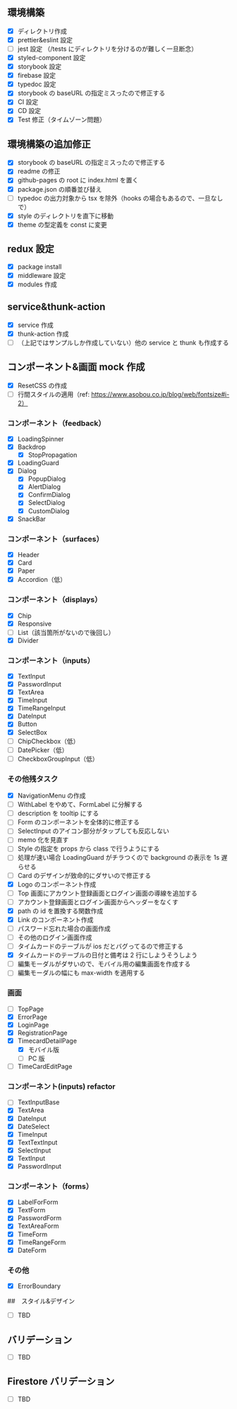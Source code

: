 ## 環境構築

- [x] ディレクトリ作成
- [x] prettier&eslint 設定
- [ ] jest 設定 （/tests にディレクトリを分けるのが難しく一旦断念）
- [x] styled-component 設定
- [x] storybook 設定
- [x] firebase 設定
- [x] typedoc 設定
- [x] storybook の baseURL の指定ミスったので修正する
- [x] CI 設定
- [x] CD 設定
- [x] Test 修正（タイムゾーン問題）

## 環境構築の追加修正

- [x] storybook の baseURL の指定ミスったので修正する
- [x] readme の修正
- [x] github-pages の root に index.html を置く
- [x] package.json の順番並び替え
- [ ] typedoc の出力対象から tsx を除外（hooks の場合もあるので、一旦なしで）
- [x] style のディレクトリを直下に移動
- [x] theme の型定義を const に変更

## redux 設定

- [x] package install
- [x] middleware 設定
- [x] modules 作成

## service&thunk-action

- [x] service 作成
- [x] thunk-action 作成
- [ ] （上記ではサンプルしか作成していない）他の service と thunk も作成する

## コンポーネント&画面 mock 作成

- [x] ResetCSS の作成
- [ ] 行間スタイルの適用（ref: https://www.asobou.co.jp/blog/web/fontsize#i-2）

### コンポーネント（feedback）

- [x] LoadingSpinner
- [x] Backdrop
  - [x] StopPropagation
- [x] LoadingGuard
- [x] Dialog
  - [x] PopupDialog
  - [x] AlertDialog
  - [x] ConfirmDialog
  - [x] SelectDialog
  - [x] CustomDialog
- [x] SnackBar

### コンポーネント（surfaces）

- [x] Header
- [x] Card
- [x] Paper
- [x] Accordion（低）

### コンポーネント（displays）

- [x] Chip
- [x] Responsive
- [ ] List（該当箇所がないので後回し）
- [x] Divider

### コンポーネント（inputs）

- [x] TextInput
- [x] PasswordInput
- [x] TextArea
- [x] TimeInput
- [x] TimeRangeInput
- [x] DateInput
- [x] Button
- [x] SelectBox
- [ ] ChipCheckbox（低）
- [ ] DatePicker（低）
- [ ] CheckboxGroupInput（低）

### その他残タスク

- [x] NavigationMenu の作成
- [ ] WithLabel をやめて、FormLabel に分解する
- [ ] description を tooltip にする
- [ ] Form のコンポーネントを全体的に修正する
- [ ] SelectInput のアイコン部分がタップしても反応しない
- [ ] memo 化を見直す
- [ ] Style の指定を props から class で行うようにする
- [ ] 処理が速い場合 LoadingGuard がチラつくので background の表示を 1s 遅らせる
- [ ] Card のデザインが致命的にダサいので修正する
- [x] Logo のコンポーネント作成
- [ ] Top 画面にアカウント登録画面とログイン画面の導線を追加する
- [ ] アカウント登録画面とログイン画面からヘッダーをなくす
- [x] path の id を置換する関数作成
- [x] Link のコンポーネント作成
- [ ] パスワード忘れた場合の画面作成
- [ ] その他のログイン画面作成
- [ ] タイムカードのテーブルが ios だとバグってるので修正する
- [x] タイムカードのテーブルの日付と備考は 2 行にしようそうしよう
- [ ] 編集モーダルがダサいので、モバイル用の編集画面を作成する
- [ ] 編集モーダルの幅にも max-width を適用する

### 画面

- [ ] TopPage
- [x] ErrorPage
- [x] LoginPage
- [x] RegistrationPage
- [x] TimecardDetailPage
  - [x] モバイル版
  - [ ] PC 版
- [ ] TimeCardEditPage

### コンポーネント(inputs) refactor

- [ ] TextInputBase
- [x] TextArea
- [x] DateInput
- [x] DateSelect
- [x] TimeInput
- [x] TextTextInput
- [x] SelectInput
- [x] TextInput
- [x] PasswordInput

### コンポーネント（forms）

- [x] LabelForForm
- [x] TextForm
- [x] PasswordForm
- [x] TextAreaForm
- [x] TimeForm
- [x] TimeRangeForm
- [x] DateForm

### その他

- [x] ErrorBoundary

##　スタイル&デザイン

- [ ] TBD

## バリデーション

- [ ] TBD

## Firestore バリデーション

- [ ] TBD
